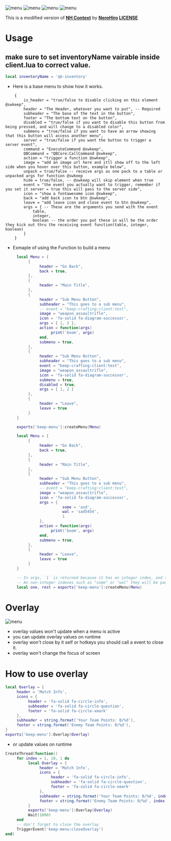 ![menu](https://raw.githubusercontent.com/swkeep/keep-menu/master/.github/images/menu.jpg)
![menu](https://raw.githubusercontent.com/swkeep/keep-menu/master/.github/images/overlay.jpg)
![menu](https://raw.githubusercontent.com/swkeep/keep-menu/master/.github/images/next&pervious.png)
![menu](https://raw.githubusercontent.com/swkeep/keep-menu/master/.github/images/searchbar.png)

This is a modified version of **[NH Context](https://github.com/nerohiro/nh-context)** by **[NeroHiro](https://github.com/nerohiro) [LICENSE](https://github.com/nerohiro/nh-context/blob/main/LICENSE)**

# Usage

## make sure to set inventoryName vairable inside client.lua to correct value.

```lua
local inventoryName = 'qb-inventory'
```

- Here is a base menu to show how it works.

```
    {
        is_header = "true/false to disable clicking on this element @swkeep",
        header = "The Header, whatever you want to put", -- Required
        subheader = "The base of the text in the button",
        footer = "The bottom text on the button",
        disabled = "true/false if you want to disable this button from being pressed, and will change to a disabled color",
        submenu = "true/false if you want to have an arrow showing that this button will access another menu",
        server = "true/false if you want the button to trigger a server event",
        command = "ExecuteCommand @swkeep",
        QBCommand = "QBCore:CallCommand @swkeep",
        action = "trigger a function @swkeep",
        image = "add an image url here and itll show off to the left side when you hover over this button, example below",
        unpack = true/false -- receive args as one pack to a table or unpacked args for function @swkeep
        hide = true/false, -- @swkeep will skip element when true
        event = "the event you actually want to trigger, remember if you set it server = true this will pass to the server side",
        icon = "show a fontawesome icon @swkeep",
        back = "add back icon to btn @swkeep",
        leave = "add leave icon and close event to btn @swkeep",
        args = { -- These are the arguments you send with the event
            table,
            integer,
            boolean -- the order you put these in will be the order they kick out thru the receiving event function(table, integer, boolean)
        }
    }
```

- Exmaple of using the Function to build a menu

```lua
     local Menu = {
          {
               header = "Go Back",
               back = true,
          },
          {
               header = "Main Title",
          },
          {
               header = "Sub Menu Button",
               subheader = "This goes to a sub menu",
               -- event = "keep-crafting:client:test",
               image = "weapon_assaultrifle",
               icon = 'fa-solid fa-diagram-successor',
               args = { 1, 2 },
               action = function(args)
                    print('boom', args)
               end,
               submenu = true,
          },
          {
               header = "Sub Menu Button",
               subheader = "This goes to a sub menu",
               event = "keep-crafting:client:test",
               image = "weapon_assaultrifle",
               icon = 'fa-solid fa-diagram-successor',
               submenu = true,
               disabled = true,
               args = { 1, 2 }
          },
          {
               header = "Leave",
               leave = true
          }
     }

     exports['keep-menu']:createMenu(Menu)
```

```lua
     local Menu = {
          {
               header = "Go Back",
               back = true,
          },
          {
               header = "Main Title",
          },
          {
               header = "Sub Menu Button",
               subheader = "This goes to a sub menu",
               -- event = "keep-crafting:client:test",
               image = "weapon_assaultrifle",
               icon = 'fa-solid fa-diagram-successor',
               args = {
                         some = 'asd',
                         wal = 'sad5454',
                         1
               },
               action = function(args)
                    print('boom', args)
               end,
               submenu = true,
          },
          {
               header = "Leave",
               leave = true
          }
     }

     -- In args, `1` is returned because it has an integer index, and the rest of the data does not
     -- An non-integer indexes such as "some" or "wal" they will be packed into a table and returned last.
     local one, rest = exports['keep-menu']:createMenu(Menu)
```

# Overlay

![menu](https://raw.githubusercontent.com/swkeep/keep-menu/master/.github/images/overlay.jpg)

- overlay values won't update when a menu is active
- you can update overlay values on runtime
- overlay won't close by it self or hotkeys you should call a event to close it.
- overlay won't change the focus of screen

# How to use overlay

```lua
local Overlay = {
     header = 'Match Info',
     icons = {
          header = 'fa-solid fa-circle-info',
          subheader = 'fa-solid fa-circle-question',
          footer = 'fa-solid fa-circle-xmark'
     },
     subheader = string.format('Your Team Points: 0/%d'),
     footer = string.format('Enemy Team Points: 0/%d'),
}
exports['keep-menu']:Overlay(Overlay)
```

- or update values on runtime

```lua
CreateThread(function()
     for index = 1, 10, 1 do
          local Overlay = {
               header = 'Match Info',
               icons = {
                    header = 'fa-solid fa-circle-info',
                    subheader = 'fa-solid fa-circle-question',
                    footer = 'fa-solid fa-circle-xmark'
               },
               subheader = string.format('Your Team Points: 0/%d', index),
               footer = string.format('Enemy Team Points: 0/%d', index + 5),
          }
          exports['keep-menu']:Overlay(Overlay)
          Wait(1000)
     end
     -- don't forget to close the overlay
     TriggerEvent('keep-menu:closeOverlay')
end)
```
